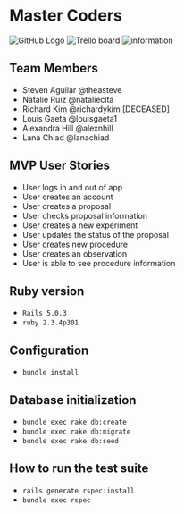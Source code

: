 # Master Coders

![GitHub Logo](/images/schema_dbc.png)
![Trello board](/images/trello.png)
![information](/images/data.jpg)

## Team Members
* Steven Aguilar @theasteve
* Natalie Ruiz @nataliecita
* Richard Kim @richardykim [DECEASED]
* Louis Gaeta @louisgaeta1
* Alexandra Hill @alexnhill
* Lana Chiad @lanachiad

## MVP User Stories
* User logs in and out of app
* User creates an account
* User creates a proposal
* User checks proposal information
* User creates a new experiment
* User updates the status of the proposal
* User creates new procedure
* User creates an observation
* User is able to see procedure information

## Ruby version
* ```Rails 5.0.3```
* ```ruby 2.3.4p301```

## Configuration
*  ```bundle install```

## Database initialization
* ```bundle exec rake db:create```
* ```bundle exec rake db:migrate```
* ```bundle exec rake db:seed```

## How to run the test suite
* ```rails generate rspec:install```
* ```bundle exec rspec```
